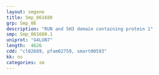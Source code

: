 ```yaml
---
layout: smgene
title: Smp_061680
grp: Smp_06
description: "RUN and SH3 domain containing protein 1"
smp: Smp_061680.1
uniprot: "G4LUN7"
length:  4626
cdd: "cl02689, pfam02759, smart00593"
kk: ns
categories: sm
---
```

